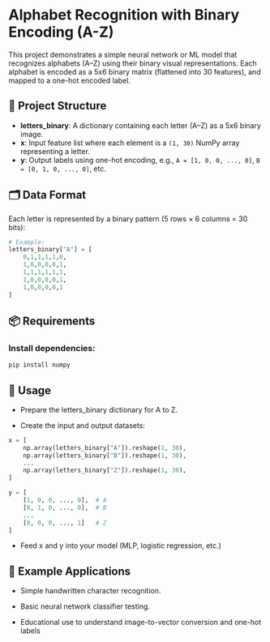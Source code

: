 # Alphabet Recognition with Binary Encoding (A-Z)

This project demonstrates a simple neural network or ML model that recognizes alphabets (A–Z) using their binary visual representations. Each alphabet is encoded as a 5x6 binary matrix (flattened into 30 features), and mapped to a one-hot encoded label.

## 🧠 Project Structure

- **letters_binary**: A dictionary containing each letter (A–Z) as a 5x6 binary image.
- **x**: Input feature list where each element is a `(1, 30)` NumPy array representing a letter.
- **y**: Output labels using one-hot encoding, e.g., `A = [1, 0, 0, ..., 0]`, `B = [0, 1, 0, ..., 0]`, etc.

## 🗂 Data Format

Each letter is represented by a binary pattern (5 rows × 6 columns = 30 bits):

```python
# Example:
letters_binary["A"] = [
    0,1,1,1,1,0,
    1,0,0,0,0,1,
    1,1,1,1,1,1,
    1,0,0,0,0,1,
    1,0,0,0,0,1
]
```

## 📦 Requirements
### Install dependencies:

```bash
pip install numpy
```
## 🚀 Usage
- Prepare the letters_binary dictionary for A to Z.

- Create the input and output datasets:

```python
x = [
    np.array(letters_binary["A"]).reshape(1, 30),
    np.array(letters_binary["B"]).reshape(1, 30),
    ...
    np.array(letters_binary["Z"]).reshape(1, 30),
]

y = [
    [1, 0, 0, ..., 0],  # A
    [0, 1, 0, ..., 0],  # B
    ...
    [0, 0, 0, ..., 1]   # Z
]
```
- Feed x and y into your model (MLP, logistic regression, etc.)

## 🧪 Example Applications
- Simple handwritten character recognition.

- Basic neural network classifier testing.

- Educational use to understand image-to-vector conversion and one-hot labels
